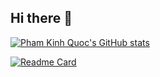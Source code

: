 ## Hi there 👋

[![Pham Kinh Quoc's GitHub stats](https://github-readme-stats.vercel.app/api?username=phamkinhquoc2002&show_icons=true&theme=radical)](https://github.com/anuraghazra/github-readme-stats)

[![Readme Card](https://github-readme-stats.vercel.app/api/pin/?username=anuraghazra&repo=github-readme-stats)](https://github.com/phamkinhquoc2002/dive_into_deep_learning)

